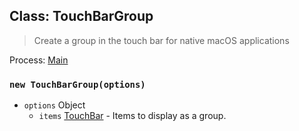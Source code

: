 ## Class: TouchBarGroup

> Create a group in the touch bar for native macOS applications

Process: [Main](../tutorial/application-architecture.md#main-and-renderer-processes)

### `new TouchBarGroup(options)`

* `options` Object
  * `items` [TouchBar](touch-bar.md) - Items to display as a group.
